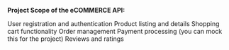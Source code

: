**Project Scope of the eCOMMERCE API:**

User registration and authentication
Product listing and details
Shopping cart functionality
Order management
Payment processing (you can mock this for the project)
Reviews and ratings


